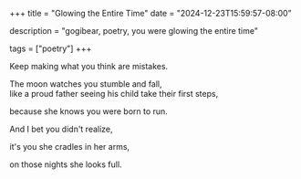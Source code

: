 +++
title = "Glowing the Entire Time"
date = "2024-12-23T15:59:57-08:00"

description = "gogibear, poetry, you were glowing the entire time"

tags = ["poetry"]
+++

Keep making what you think are mistakes.<br>

The moon watches you stumble and fall,<br>
like a proud father seeing his child take their first steps,<br>

because she knows you were born to run.<br>

And I bet you didn't realize,<br>

it's you she cradles in her arms,<br>

on those nights she looks full.<br>